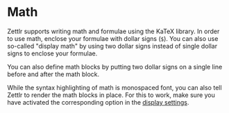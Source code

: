 # Math

Zettlr supports writing math and formulae using the KaTeX library. In order to use math, enclose your formulae with dollar signs (`$`). You can also use so-called "display math" by using two dollar signs instead of single dollar signs to enclose your formulae.

You can also define math blocks by putting two dollar signs on a single line before and after the math block.

While the syntax highlighting of math is monospaced font, you can also tell Zettlr to render the math blocks in place. For this to work, make sure you have activated the corresponding option in the [display settings](../reference/settings.md#display).
